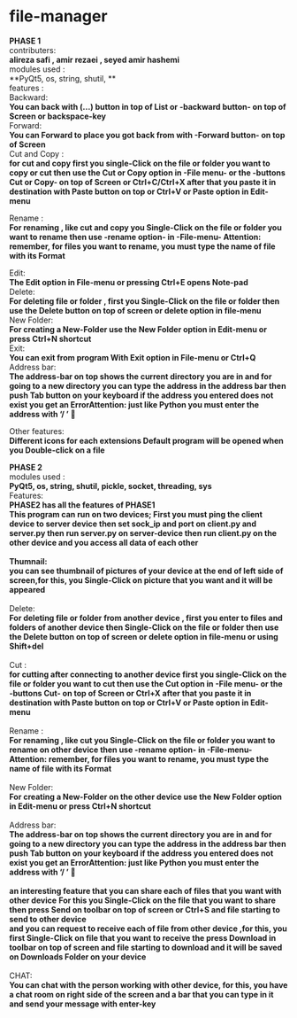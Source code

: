 # file-manager
**PHASE 1**  
contributers: <br />
**alireza safi , amir rezaei , seyed amir hashemi**<br />
modules used : <br />
**PyQt5,  os,  string,  shutil,   **<br />
features : <br />
Backward: <br />
 	**You can back with (...) button in top of List or -backward button- on top of Screen or backspace-key** <br />
Forward: <br />
**You can Forward to place you got back from with -Forward button- on top of Screen** <br />
Cut and Copy : <br />
**for cut and copy first you single-Click on the file or folder you want to copy or cut then use the Cut or Copy option in -File menu- or the -buttons Cut or Copy- on top of Screen or Ctrl+C/Ctrl+X after that you paste it in destination with Paste button on top or Ctrl+V or Paste option in Edit-menu** <br />

Rename : <br />
**For renaming , like cut and copy you Single-Click on the file or folder you want to rename then use -rename option- in -File-menu-
Attention: remember, for files you want to rename, you must type the name of file with its Format** <br />

Edit: <br />
	**The Edit option in File-menu or pressing Ctrl+E opens Note-pad** <br />
Delete: <br />
**For deleting file or folder , first you Single-Click on the file or folder then use the Delete button on top of screen or delete option in file-menu** <br />
New Folder: <br />
**For creating a New-Folder use the New Folder option in Edit-menu or press Ctrl+N shortcut** <br />
Exit: <br />
	 **You can exit from program With Exit option in File-menu or Ctrl+Q** <br />
Address bar: <br />
**The address-bar on top shows the current directory you are in and for going to a new directory you can type the address in the address bar then push Tab button on your keyboard if the address you entered does not exist you get an ErrorAttention: just like Python you must enter the address with    ‘/ ’    ** <br />

Other features: <br />
**Different icons for each extensions 
Default program will be opened when you Double-click on a file** <br />




**PHASE 2**<br />
modules used : <br />
**PyQt5, os, string, shutil, pickle, socket, threading, sys** <br />
Features: <br />
**PHASE2 has all the features of PHASE1** <br />
**This program can run on two devices; First you must ping the client device to server device then set sock_ip and port on client.py and server.py then run server.py on server-device then run client.py on the other device and you access all data of each other** <br />
<br />
**Thumnail:** <br />
**you can see thumbnail of pictures of your device at the end of left side of screen,for this, you Single-Click on picture that you want and it will be appeared**<br />
<br />
Delete: <br />
**For deleting file or folder from another device , first you enter to files and folders of another device then  Single-Click on the file or folder then use the Delete button on top of screen or delete option in file-menu or using Shift+del** <br />
<br />
Cut  : <br />
**for cutting  after connecting to another device first you single-Click on the file or folder you want to  cut then use the Cut  option in -File menu- or the -buttons Cut-  on top of Screen or Ctrl+X after that you paste it in destination with Paste button on top or Ctrl+V or Paste option in Edit-menu** <br />
<br />
Rename : <br />
**For renaming , like cut  you Single-Click on the file or folder you want to rename on other device then use -rename option- in -File-menu-
Attention: remember, for files you want to rename, you must type the name of file with its Format** <br />
<br />
New Folder: <br />
**For creating a New-Folder on the other device use the New Folder option in Edit-menu or press Ctrl+N shortcut** <br />
<br />
Address bar: <br />
**The address-bar on top shows the current directory you are in and for going to a new directory you can type the address in the address bar then push Tab button on your keyboard if the address you entered does not exist you get an ErrorAttention: just like Python you must enter the address with    ‘/ ’    ** <br />
<br />
**an interesting feature that you can share each of files that you want with other device**
**For this you Single-Click on the file that you want to share then press Send on toolbar on top of screen  or Ctrl+S and file starting to send to other device** <br />
**and you can request to receive each of file from other device ,for this, you first Single-Click on file that you want to receive the press Download in toolbar on top of screen and file starting to download and it will be saved on Downloads Folder on your device**<br />
<br />
CHAT: <br />
**You can chat with the person working with other device, for this, you have a chat room on right side of the screen and a bar that you can type in it and send your message with enter-key** <br />
<br />
